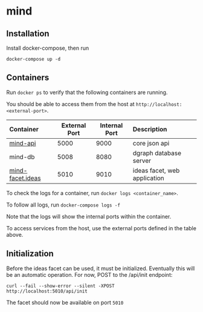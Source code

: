 # mind

## Installation

Install docker-compose, then run
```
docker-compose up -d
```

## Containers

Run ```docker ps``` to verify that the following containers are running. 

You should be able to access them from the host at ```http://localhost:<external-port>```.

| Container                           | External Port | Internal Port | Description                   |
| :---------------------------------- | ------------- | ------------- | :---------------------------- |
| [mind-api](./api)                   | 5000          | 9000          | core json api                 |
| mind-db                             | 5008          | 8080          | dgraph database server        |
| [mind-facet.ideas](./facets/ideas)  | 5010          | 9010          | ideas facet, web application  |

To check the logs for a container, run ```docker logs <container_name>```.

To follow all logs, run ```docker-compose logs -f```

Note that the logs will show the internal ports within the container.

To access services from the host, use the external ports defined in the table above.

## Initialization

Before the ideas facet can be used, it must be initialized. Eventually this will be an automatic operation. For now, POST to the /api/init endpoint:

```
curl --fail --show-error --silent -XPOST http://localhost:5010/api/init
```

The facet should now be available on port ```5010```
